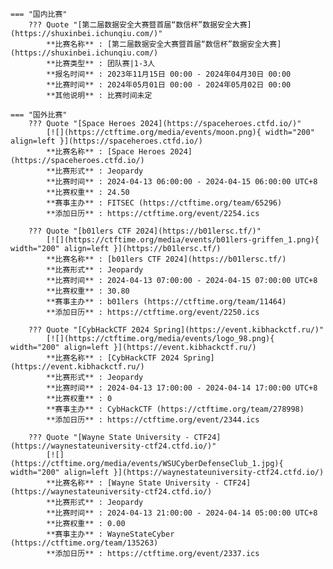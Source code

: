     === "国内比赛"
        ??? Quote "[第二届数据安全大赛暨首届“数信杯”数据安全大赛](https://shuxinbei.ichunqiu.com/)"  
            **比赛名称** : [第二届数据安全大赛暨首届“数信杯”数据安全大赛](https://shuxinbei.ichunqiu.com/)  
            **比赛类型** : 团队赛|1-3人  
            **报名时间** : 2023年11月15日 00:00 - 2024年04月30日 00:00  
            **比赛时间** : 2024年05月01日 00:00 - 2024年05月02日 00:00  
            **其他说明** : 比赛时间未定  
                
    === "国外比赛"
        ??? Quote "[Space Heroes 2024](https://spaceheroes.ctfd.io/)"  
            [![](https://ctftime.org/media/events/moon.png){ width="200" align=left }](https://spaceheroes.ctfd.io/)  
            **比赛名称** : [Space Heroes 2024](https://spaceheroes.ctfd.io/)  
            **比赛形式** : Jeopardy  
            **比赛时间** : 2024-04-13 06:00:00 - 2024-04-15 06:00:00 UTC+8  
            **比赛权重** : 24.50  
            **赛事主办** : FITSEC (https://ctftime.org/team/65296)  
            **添加日历** : https://ctftime.org/event/2254.ics  
            
        ??? Quote "[b01lers CTF 2024](https://b01lersc.tf/)"  
            [![](https://ctftime.org/media/events/b01lers-griffen_1.png){ width="200" align=left }](https://b01lersc.tf/)  
            **比赛名称** : [b01lers CTF 2024](https://b01lersc.tf/)  
            **比赛形式** : Jeopardy  
            **比赛时间** : 2024-04-13 07:00:00 - 2024-04-15 07:00:00 UTC+8  
            **比赛权重** : 30.80  
            **赛事主办** : b01lers (https://ctftime.org/team/11464)  
            **添加日历** : https://ctftime.org/event/2250.ics  
            
        ??? Quote "[CybHackCTF 2024 Spring](https://event.kibhackctf.ru/)"  
            [![](https://ctftime.org/media/events/logo_98.png){ width="200" align=left }](https://event.kibhackctf.ru/)  
            **比赛名称** : [CybHackCTF 2024 Spring](https://event.kibhackctf.ru/)  
            **比赛形式** : Jeopardy  
            **比赛时间** : 2024-04-13 17:00:00 - 2024-04-14 17:00:00 UTC+8  
            **比赛权重** : 0  
            **赛事主办** : CybHackCTF (https://ctftime.org/team/278998)  
            **添加日历** : https://ctftime.org/event/2344.ics  
            
        ??? Quote "[Wayne State University - CTF24](https://waynestateuniversity-ctf24.ctfd.io/)"  
            [![](https://ctftime.org/media/events/WSUCyberDefenseClub_1.jpg){ width="200" align=left }](https://waynestateuniversity-ctf24.ctfd.io/)  
            **比赛名称** : [Wayne State University - CTF24](https://waynestateuniversity-ctf24.ctfd.io/)  
            **比赛形式** : Jeopardy  
            **比赛时间** : 2024-04-13 21:00:00 - 2024-04-14 05:00:00 UTC+8  
            **比赛权重** : 0.00  
            **赛事主办** : WayneStateCyber (https://ctftime.org/team/135263)  
            **添加日历** : https://ctftime.org/event/2337.ics  
            